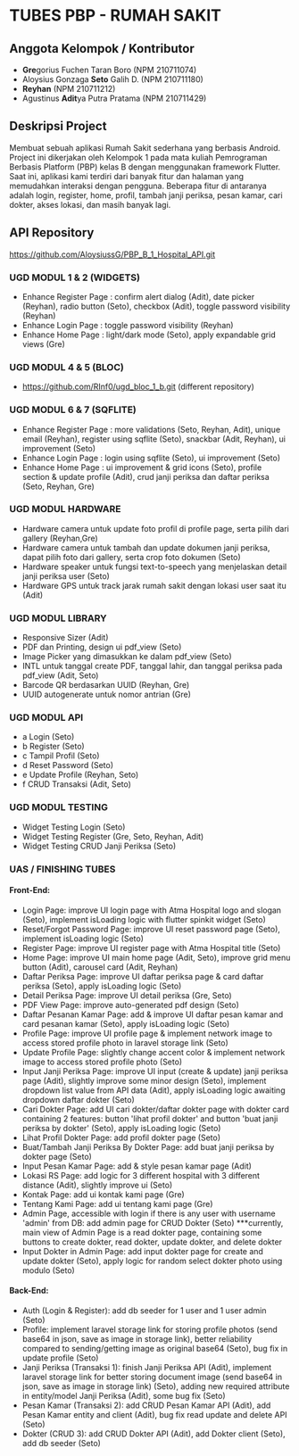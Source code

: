 # TUBES PBP - RUMAH SAKIT

## Anggota Kelompok / Kontributor

- **Gre**gorius Fuchen Taran Boro (NPM 210711074)
- Aloysius Gonzaga **Seto** Galih D. (NPM 210711180)
- **Reyhan** (NPM 210711212)
- Agustinus **Adit**ya Putra Pratama (NPM 210711429)

## Deskripsi Project

Membuat sebuah aplikasi Rumah Sakit sederhana yang berbasis Android. Project ini dikerjakan oleh Kelompok 1 pada mata kuliah Pemrograman Berbasis Platform (PBP) kelas B dengan menggunakan framework Flutter. Saat ini, aplikasi kami terdiri dari banyak fitur dan halaman yang memudahkan interaksi dengan pengguna. Beberapa fitur di antaranya adalah login, register, home, profil, tambah janji periksa, pesan kamar, cari dokter, akses lokasi, dan masih banyak lagi.

## API Repository
https://github.com/AloysiussG/PBP_B_1_Hospital_API.git

### UGD MODUL 1 & 2 (WIDGETS)

- Enhance Register Page : confirm alert dialog (Adit), date picker (Reyhan), radio button (Seto), checkbox (Adit), toggle password visibility (Reyhan)
- Enhance Login Page : toggle password visibility (Reyhan)
- Enhance Home Page : light/dark mode (Seto), apply expandable grid views (Gre)

### UGD MODUL 4 & 5 (BLOC)
- https://github.com/RInf0/ugd_bloc_1_b.git (different repository)

### UGD MODUL 6 & 7 (SQFLITE)

- Enhance Register Page : more validations (Seto, Reyhan, Adit), unique email (Reyhan), register using sqflite (Seto), snackbar (Adit, Reyhan), ui improvement (Seto)
- Enhance Login Page : login using sqflite (Seto), ui improvement (Seto)
- Enhance Home Page : ui improvement & grid icons (Seto), profile section & update profile (Adit), crud janji periksa dan daftar periksa (Seto, Reyhan, Gre)

### UGD MODUL HARDWARE

- Hardware camera untuk update foto profil di profile page, serta pilih dari gallery (Reyhan,Gre)
- Hardware camera untuk tambah dan update dokumen janji periksa, dapat pilih foto dari gallery, serta crop foto dokumen (Seto)
- Hardware speaker untuk fungsi text-to-speech yang menjelaskan detail janji periksa user (Seto)
- Hardware GPS untuk track jarak rumah sakit dengan lokasi user saat itu (Adit)

### UGD MODUL LIBRARY

- Responsive Sizer (Adit)
- PDF dan Printing, design ui pdf_view (Seto)
- Image Picker yang dimasukkan ke dalam pdf_view (Seto)
- INTL untuk tanggal create PDF, tanggal lahir, dan tanggal periksa pada pdf_view (Adit, Seto)
- Barcode QR berdasarkan UUID (Reyhan, Gre)
- UUID autogenerate untuk nomor antrian (Gre)

### UGD MODUL API

- a Login (Seto)
- b Register (Seto)
- c Tampil Profil (Seto)
- d Reset Password (Seto)
- e Update Profile (Reyhan, Seto)
- f CRUD Transaksi (Adit, Seto)

### UGD MODUL TESTING

- Widget Testing Login (Seto)
- Widget Testing Register (Gre, Seto, Reyhan, Adit)
- Widget Testing CRUD Janji Periksa (Seto)

### UAS / FINISHING TUBES
#### Front-End:
- Login Page: improve UI login page with Atma Hospital logo and slogan (Seto), implement isLoading logic with flutter spinkit widget (Seto)
- Reset/Forgot Password Page: improve UI reset password page (Seto), implement isLoading logic (Seto)
- Register Page: improve UI register page with Atma Hospital title (Seto)
- Home Page: improve UI main home page (Adit, Seto), improve grid menu button (Adit), carousel card (Adit, Reyhan)
- Daftar Periksa Page: improve UI daftar periksa page & card daftar periksa (Seto), apply isLoading logic (Seto)
- Detail Periksa Page: improve UI detail periksa (Gre, Seto)
- PDF View Page: improve auto-generated pdf design (Seto)
- Daftar Pesanan Kamar Page: add & improve UI daftar pesan kamar and card pesanan kamar (Seto), apply isLoading logic (Seto)
- Profile Page: improve UI profile page & implement network image to access stored profile photo in laravel storage link (Seto)
- Update Profile Page: slightly change accent color & implement network image to access stored profile photo (Seto)
- Input Janji Periksa Page: improve UI input (create & update) janji periksa page (Adit), slightly improve some minor design (Seto), implement dropdown list value from API data (Adit), apply isLoading logic awaiting dropdown daftar dokter (Seto)
- Cari Dokter Page: add UI cari dokter/daftar dokter page with dokter card containing 2 features: button 'lihat profil dokter' and button 'buat janji periksa by dokter' (Seto), apply isLoading logic (Seto)
- Lihat Profil Dokter Page: add profil dokter page (Seto)
- Buat/Tambah Janji Periksa By Dokter Page: add buat janji periksa by dokter page (Seto)
- Input Pesan Kamar Page: add & style pesan kamar page (Adit)
- Lokasi RS Page: add logic for 3 different hospital with 3 different distance (Adit), slightly improve ui (Seto)
- Kontak Page: add ui kontak kami page (Gre)
- Tentang Kami Page: add ui tentang kami page (Gre)
- Admin Page, accessible with login if there is any user with username 'admin' from DB: add admin page for CRUD Dokter (Seto) ***currently, main view of Admin Page is a read dokter page, containing some buttons to create dokter, read dokter, update dokter, and delete dokter
- Input Dokter in Admin Page: add input dokter page for create and update dokter (Seto), apply logic for random select dokter photo using modulo (Seto)

#### Back-End:
- Auth (Login & Register): add db seeder for 1 user and 1 user admin (Seto)
- Profile: implement laravel storage link for storing profile photos (send base64 in json, save as image in storage link), better reliability compared to sending/getting image as original base64 (Seto), bug fix in update profile (Seto)
- Janji Periksa (Transaksi 1): finish Janji Periksa API (Adit), implement laravel storage link for better storing document image (send base64 in json, save as image in storage link) (Seto), adding new required attribute in entity/model Janji Periksa (Adit), some bug fix (Seto)
- Pesan Kamar (Transaksi 2): add CRUD Pesan Kamar API (Adit), add Pesan Kamar entity and client (Adit), bug fix read update and delete API (Seto)
- Dokter (CRUD 3): add CRUD Dokter API (Adit), add Dokter client (Seto), add db seeder (Seto)

